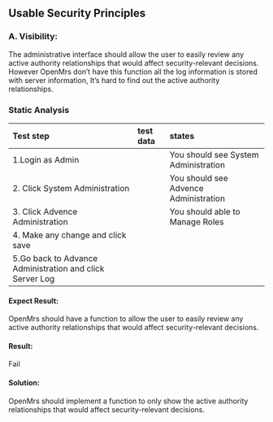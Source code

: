 ## Usable Security Principles ##

### A. Visibility: ###

The administrative interface should allow the user to easily review any active authority relationships that would affect security-relevant decisions. However OpenMrs don’t have this function all the log information is stored with server information, It’s hard to find out the active authority relationships.

### Static Analysis ###


| Test step         | test data     | states  |
| :---              | :---           | :---        |
|1.Login as Admin| | You should see System Administration   |
|2. Click System Administration||You should see Advence Administration|
|3. Click Advence Administration||You should able to Manage Roles|
|4. Make any change and click save|||
|5.Go back to Advance Administration and click Server Log|||

#### Expect Result: ####
OpenMrs should have a function to allow the user to easily review any active authority relationships that would affect security-relevant decisions.


#### Result: ####
Fail

#### Solution: ####
OpenMrs should implement a function to only show the active authority relationships that would affect security-relevant decisions.
